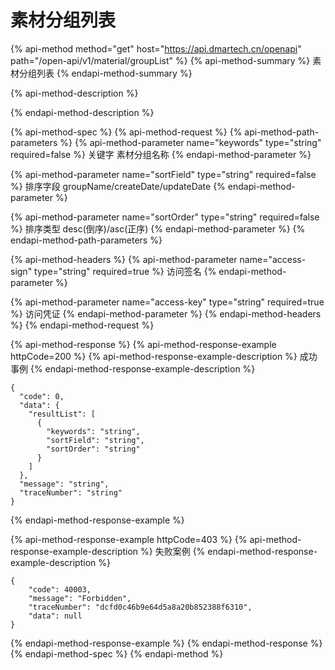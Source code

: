 # 素材分组列表



{% api-method method="get" host="https://api.dmartech.cn/openapi" path="/open-api/v1/material/groupList" %}
{% api-method-summary %}
 素材分组列表
{% endapi-method-summary %}

{% api-method-description %}

{% endapi-method-description %}

{% api-method-spec %}
{% api-method-request %}
{% api-method-path-parameters %}
{% api-method-parameter name="keywords" type="string" required=false %}
 关键字 素材分组名称
{% endapi-method-parameter %}

{% api-method-parameter name="sortField" type="string" required=false %}
排序字段 groupName/createDate/updateDate
{% endapi-method-parameter %}

{% api-method-parameter name="sortOrder" type="string" required=false %}
 排序类型 desc\(倒序\)/asc\(正序\)
{% endapi-method-parameter %}
{% endapi-method-path-parameters %}

{% api-method-headers %}
{% api-method-parameter name="access-sign" type="string" required=true %}
访问签名
{% endapi-method-parameter %}

{% api-method-parameter name="access-key" type="string" required=true %}
访问凭证
{% endapi-method-parameter %}
{% endapi-method-headers %}
{% endapi-method-request %}

{% api-method-response %}
{% api-method-response-example httpCode=200 %}
{% api-method-response-example-description %}
 成功事例
{% endapi-method-response-example-description %}

```
{
  "code": 0,
  "data": {
    "resultList": [
      {
        "keywords": "string",
        "sortField": "string",
        "sortOrder": "string"
      }
    ]
  },
  "message": "string",
  "traceNumber": "string"
}
```
{% endapi-method-response-example %}

{% api-method-response-example httpCode=403 %}
{% api-method-response-example-description %}
失败案例
{% endapi-method-response-example-description %}

```
{
    "code": 40003,
    "message": "Forbidden",
    "traceNumber": "dcfd0c46b9e64d5a8a20b852388f6310",
    "data": null
}
```
{% endapi-method-response-example %}
{% endapi-method-response %}
{% endapi-method-spec %}
{% endapi-method %}

### 

